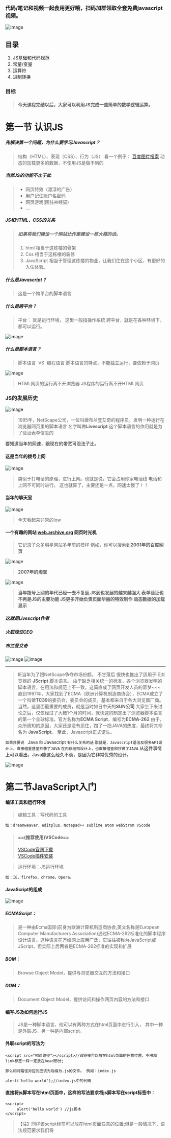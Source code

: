 ### 代码/笔记和视频一起食用更好哦，扫码加群领取全套免费javascript视频。
![image](http://m.qpic.cn/psb?/V13wE8sQ0FBtUy/0IrX3l4Ub59pz0Y9YTjMW9jJSClJoXTufnDC3XEIsCg!/b/dLgAAAAAAAAA&bo=9AH3AAAAAAARBzI!&rf=viewer_4)

## 目录
1. JS基础和代码规范
2. 常量/变量
3. 运算符
4. 进制转换

### 目标
> #### 今天课程完结以后，大家可以利用JS完成一些简单的数学逻辑运算。

# 第一节 认识JS

##### 先解决第一个问题，为什么要学习Javascript？
>结构（HTML）、表现（CSS）、行为（JS）
>看一个例子： [百度图片搜索](https://image.baidu.com)
>动态的加载更多的数据，不使用JS是做不到的

##### 当然JS的功能不止于此
> - 网页特效（漂浮的广告）
> - 用户记住账户名密码
> - 网页游戏(围住神经猫)
> - ....
##### JS和HTML、CSS的关系

> ##### 如果将我们建设一个网站比作是建设一栋大楼的话。
>1. html        相当于这栋楼的骨架
>2. Css         相当于这栋楼的装修
> 3. JavaScript  相当于管理这栋楼的物业，让我们住在这个小区，有更好的入住体验。

##### 什么是Javascript？

>这是一个跨平台的脚本语言

##### 什么是跨平台？

>平台： 就是运行环境， 这里一般指操作系统
>跨平台，就是在各种环境下，都可以运行。

![image](http://m.qpic.cn/psb?/V13wE8sQ0FBtUy/n7PNl7eYNrkZXw0vxNc.qX7nYYSegpaQLM4NlkDO*rU!/b/dL4AAAAAAAAA&bo=rAWQAgAAAAADBxk!&rf=viewer_4&t=5)


##### 什么是脚本语言？
>脚本语言  VS  编程语言
>脚本语言的特点，不能独立运行，要依赖于网页

![image](http://m.qpic.cn/psb?/V13wE8sQ0FBtUy/zuiyZ.CQZc8vn0Xw8oEbrJXHCKc.YJKFxwRmXO*GLKg!/b/dL4AAAAAAAAA&bo=BgOaAwAAAAADF64!&rf=viewer_4&t=5)

>HTML网页的运行离不开浏览器
>JS程序的运行离不开HTML网页

### JS的发展历史
![image](http://m.qpic.cn/psb?/V13wE8sQ0FBtUy/Sn9lAiQa9uQkOkjdJu39HYDRpUlfu5dDrJd5kCGwUgE!/b/dDIBAAAAAAAA&bo=8gOmAgAAAAADN0c!&rf=viewer_4&t=5)

>1995年，NetScape公司，一位叫做布兰登艾奇的程序员，发明一种运行在浏览器网页里的脚本语言
>名字叫做**Livescript**
>这个脚本语言的作用就是为了验证表单信息的

要知道当年的网速，跟现在的带宽可没法子比。

#### 这是当年的拨号上网
![image](http://m.qpic.cn/psb?/V13wE8sQ0FBtUy/8A0CO3aJl7dAH9CozGcZ75S7eXv.htFZifGzAl0rWTw!/b/dLYAAAAAAAAA&bo=6AMcAwAAAAADN.Y!&rf=viewer_4)

> 类似于打电话的原理，进行上网。也就是说，它会占用你家电话线
> 电话和上网不可同时进行。
> 这也就算了，主要还是一点，网速太慢了！！

#### 当年的聊天室
![image](http://m.qpic.cn/psb?/V13wE8sQ0FBtUy/*CGE76dFYjG91V.nExr08BaZtJZ8d*7BUXGO3xrTH1s!/b/dFIBAAAAAAAA&bo=agUCBAAAAAADZys!&rf=viewer_4)
>今天看起来非常的low

#### 一个有趣的网站 [web.archive.org](http://web.archive.org/) 网页时光机
>它记录了众多明星网站多年前的模样
>例如，你可以搜索到**2001年的百度网页**

![image](http://m.qpic.cn/psb?/V13wE8sQ0FBtUy/rm2TwwFTGsOlVXGX4o8LpF81tmOlXm1Sh.ZFEBp*g34!/b/dAYBAAAAAAAA&bo=bgU4BAAAAAADN0U!&rf=viewer_4&t=5)

>**2007年的淘宝**

![image](http://m.qpic.cn/psb?/V13wE8sQ0FBtUy/.fjxX73vtey72pHRrJMrPiJz1q5d8D1.igRpJ2K3NAo!/b/dIMAAAAAAAAA&bo=qgXQAgAAAAADN28!&rf=viewer_4&t=5)


>**当年拨号上网的年代已经一去不复返
>JS到也发展的越来越强大
>表单验证也不再是JS的主要功能
>JS更多开始负责页面华丽的特效制作
>动态数据的加载显示**


##### 这就是Livescript作者
##### 火狐现任CEO
##### 布兰登艾奇
![image](http://m.qpic.cn/psb?/V13wE8sQ0FBtUy/qsAugPuyb8aGVYSqSGKncDrKPX.VlNFuOQCjjWm7Ea4!/b/dL4AAAAAAAAA&bo=jgFcAgAAAAADJ9M!&rf=viewer_4&t=5)
![image](http://m.qpic.cn/psb?/V13wE8sQ0FBtUy/4kf2CjqsdeY1pQ8QZzLtY.mZYy2HZTydpuqhYv.Rpc4!/b/dDUBAAAAAAAA&bo=*gT.AgAAAAADR2Q!&rf=viewer_4&t=5)


* * *

>IE当年为了跟NetScape争夺市场份额。 不甘落后
>很快也推出了适用于IE浏览器的 **JScript** 脚本语言。
>由于缺乏相关统一的标准，各个浏览器发明的脚本语言，在用法和规范上不一致，这简直成了网页开发人员的噩梦~~~
>直到1997年，大家找到了ECMA（欧洲计算机制造商协会），ECMA成立了一个叫做**TC39**的委员会，委员会的成员，基本都来自于各大浏览器厂商。
>当然，这里面最重要的成员，就是当时如日中天的**SUN公司**
>大家坐下来讨论之后，仅仅经过了大概1个月的时间，就快速的制定出了浏览器脚本语言的第一个全球标准。官方名称为**ECMA Script**，编号为**ECMA-262**
>由于，众所周知的原因，大家还是没有忍住，蹭了一把JAVA的热度，最终将其命名为 **JavaScript**。
>至此，Javascript正式诞生。

`如果非要说 ` Java `和` Javascript `有什么关系的话`
`那就是，Javascript语法及很多API设计上，直接借鉴甚至抄袭了JAVA`
`在内存结构设计上，也直接借鉴和抄袭了JAVA`
从这件事情上可以看出，Java能这么经久不衰，是因为它非常优秀的设计。

![image](http://m.qpic.cn/psb?/V13wE8sQ0FBtUy/aQRfiJ2BLSh9SiT*sKp4WCXkkSDRprWggvrT3UYIB6o!/b/dFABAAAAAAAA&bo=ggIOAgAAAAADB64!&rf=viewer_4)


# 第二节JavaScript入门
#### 编译工具和运行环境
> 编辑工具：写代码的工具

    如：dreamweaver，editplus，Notepad++ sublime atom webStrom VScode
> #### ==(推荐使用)VSCode==
> [VSCode官网下载](https://code.visualstudio.com/)  
> [VSCode插件安装](https://www.jb51.net/article/123738.htm)

> 运行环境：JS运行环境

    如：IE，firefox，chrome，Opera。

#### JavaScript的组成
![image](http://m.qpic.cn/psb?/V13wE8sQ0FBtUy/2i..CEdShtMaECOhPGngMMjKgVj4yPrEtp1sHJAxlWs!/b/dL8AAAAAAAAA&bo=bgbmAQAAAAADB60!&rf=viewer_4&t=5)
##### ECMAScript：
>是一种由Ecma国际(前身为欧洲计算机制造商协会,英文名称是European Computer Manufacturers Association)通过ECMA-262标准化的脚本程序设计语言。这种语言在万维网上应用广泛，它往往被称为JavaScript或JScript，但实际上后两者是ECMA-262标准的实现和扩展

##### BOM： 
> Browse Object Model，提供与浏览器交互的方法和接口

##### DOM： 
> Document  Object Model，提供访问和操作网页内容的方法和接口

#### 编写JS及如何运行JS
> JS是一种脚本语言，他可以有两种方式在html页面中进行引入， 其中一种是外联JS，另一种是内部script。

#### 外联script的写法为

```
<script src="相对路径"></script>//该链接可以放在html页面的任意位置，不用和link标签一样一定放在head部分;
     
那么相对路径对应的应该为后缀为.js的文件。 例如：index.js

alert('hello world');//index.js中的代码
```
#### 直接将js脚本写在html页面中，这样的写法要求将js脚本写在script标签中：

```
<script>
     alert('hello world') //js脚本
</script>

```
> 【注】同样该script标签可以放在html页面任意的位置;但是一般情况下，语法规范要求我们将<script>标签放在<head>标签中。

#### 经常性错误示范：

```
<script src="相对路径">
          alert('hello world')；
</script>  
```
#### 向页面中输出内容;

```
document.write('这是一些内容');

标签的解析:
document.write('<strong>我似乎强壮了一些</strong>')

转义字符:
&lt; || &gt;
 document.write('&lt;strong&gt;强大的</strong>');
```
#### alert
> alert()使用 。 停止浏览器加载代码。<br/>

>浏览器解析代码顺序。（从上到下，从左到右）；

#### JavaScript的注释

```javascript
单行注释 //
多行注释 /* */
```
#### JavaScript标签的属性

```javascript
<scrip src = 'text/javascript' src = 'demo.js'></script>

//src 表示要引入的外部文件
//type 表示脚本语言的类型
//【注】text/javascript表示说明这一段脚本语言是JavaScript，告诉浏览器这一段要按照JavaScript来解释执行。不写也可以。
```

---
